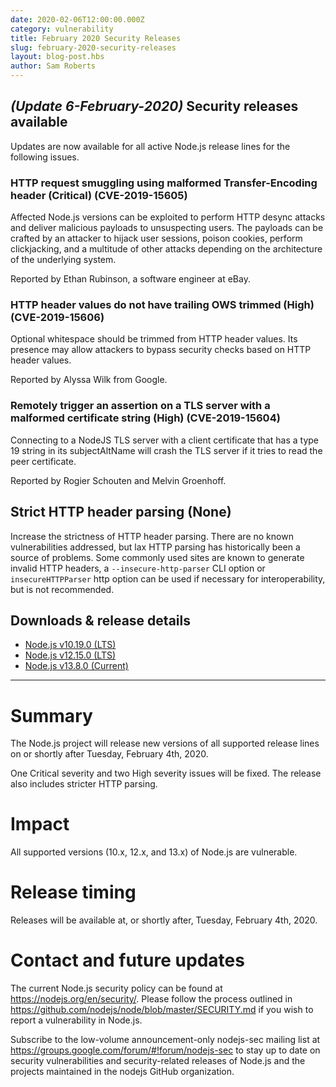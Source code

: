 ```yaml
---
date: 2020-02-06T12:00:00.000Z
category: vulnerability
title: February 2020 Security Releases
slug: february-2020-security-releases
layout: blog-post.hbs
author: Sam Roberts
---
```


## _(Update 6-February-2020)_ Security releases available

Updates are now available for all active Node.js release lines for the following issues.

### HTTP request smuggling using malformed Transfer-Encoding header (Critical) (CVE-2019-15605)

Affected Node.js versions can be exploited to perform HTTP desync attacks and deliver malicious payloads to unsuspecting users. The payloads can be crafted by an attacker to hijack user sessions, poison cookies, perform clickjacking, and a multitude of other attacks depending on the architecture of the underlying system.

Reported by Ethan Rubinson, a software engineer at eBay.

### HTTP header values do not have trailing OWS trimmed (High) (CVE-2019-15606)

Optional whitespace should be trimmed from HTTP header values. Its presence may allow attackers to bypass security checks based on HTTP header values.

Reported by Alyssa Wilk from Google.

### Remotely trigger an assertion on a TLS server with a malformed certificate string (High) (CVE-2019-15604)

Connecting to a NodeJS TLS server with a client certificate that has a type 19 string in its subjectAltName will crash the TLS server if it tries to read the peer certificate.

Reported by Rogier Schouten and Melvin Groenhoff.

## Strict HTTP header parsing (None)

Increase the strictness of HTTP header parsing. There are no known vulnerabilities addressed, but lax HTTP parsing has historically been a source of problems. Some commonly used sites are known to generate invalid HTTP headers, a `--insecure-http-parser` CLI option or `insecureHTTPParser` http option can be used if necessary for interoperability, but is not recommended.

## Downloads & release details

* [Node.js v10.19.0 (LTS)](https://nodejs.org/en/blog/release/v10.19.0/)
* [Node.js v12.15.0 (LTS)](https://nodejs.org/en/blog/release/v12.15.0/)
* [Node.js v13.8.0 (Current)](https://nodejs.org/en/blog/release/v13.8.0/)

--------------------------------------

# Summary

The Node.js project will release new versions of all supported release lines on or shortly after Tuesday, February 4th, 2020.

One Critical severity and two High severity issues will be fixed. The release also includes stricter HTTP parsing.

# Impact

All supported versions (10.x, 12.x, and 13.x) of Node.js are vulnerable.

# Release timing

Releases will be available at, or shortly after, Tuesday, February 4th, 2020.

# Contact and future updates

The current Node.js security policy can be found at https://nodejs.org/en/security/. Please follow the process outlined in https://github.com/nodejs/node/blob/master/SECURITY.md if you wish to report a vulnerability in Node.js.

Subscribe to the low-volume announcement-only nodejs-sec mailing list at https://groups.google.com/forum/#!forum/nodejs-sec to stay up to date on security vulnerabilities and security-related releases of Node.js and the projects maintained in the nodejs GitHub organization.

